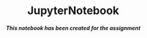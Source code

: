 <h1 align="center">JupyterNotebook</h1>

<h5 align="center">This notebook has been created for the assignment</h5>
